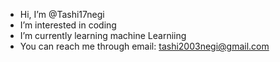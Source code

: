 - Hi, I’m @Tashi17negi
- I’m interested in coding
- I’m currently learning machine Learniing
- You can reach me through email: tashi2003negi@gmail.com


